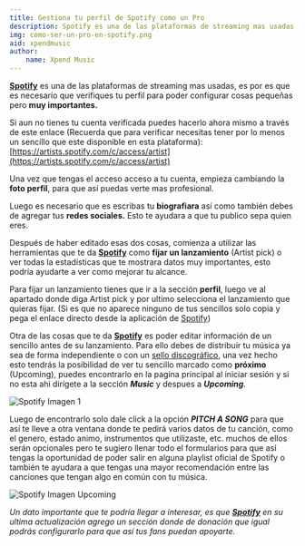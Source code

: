 ```yaml
---
title: Gestiona tu perfil de Spotify como un Pro
description: Spotify es una de las plataformas de streaming mas usadas, es por es que es necesario que verifiques tu perfil para poder configurar cosas pequeñas pero muy importantes.
img: como-ser-un-pro-en-spotify.png
aid: xpendmusic
author:
    name: Xpend Music
---
```


**[Spotify](https://www.spotify.com/)** es una de las plataformas de streaming mas usadas, es por es que es necesario que verifiques tu perfil para poder configurar cosas pequeñas pero **muy importantes.**

Si aun no tienes tu cuenta verificada puedes hacerlo ahora mismo a través de este enlace (Recuerda que para verificar necesitas tener por lo menos un sencillo que este disponible en esta plataforma): [https://artists.spotify.com/c/access/artist](https://artists.spotify.com/c/access/artist)

Una vez que tengas el acceso acceso a tu cuenta, empieza cambiando la **foto perfil**, para que así puedas verte mas profesional.

Luego es necesario que es escribas tu **biografiara** así como también debes de agregar tus **redes sociales.** Esto te ayudara a que tu publico sepa quien eres.

Después de haber editado esas dos cosas, comienza a utilizar las herramientas que te da **[Spotify](https://www.spotify.com/)** como **fijar un lanzamiento** (Artist pick) o ver todas la estadísticas que te mostrara datos muy importantes, esto podría ayudarte a  ver como mejorar tu alcance.

Para fijar un lanzamiento tienes que ir a la sección **perfil**, luego ve al apartado donde diga Artist pick y por ultimo selecciona el lanzamiento que quieras fijar. (Si es que no aparece ninguno de tus sencillos solo copia y pega el enlace directo desde la aplicación de [Spotify](https://open.spotify.com/))

Otra de las cosas que te da **[Spotify](https://www.spotify.com/)** es poder editar información de un sencillo antes de su lanzamiento. Para ello debes de distribuir tu música ya sea de forma independiente o con un [sello discográfico](https://xpendmusic.com/), una vez hecho esto tendrás la posibilidad de ver tu sencillo marcado como **próximo** (Upcoming), puedes encontrarlo  en la pagina principal al iniciar sesión y si no esta ahi dirígete a la sección ***Music*** y despues a ***Upcoming***. 

![Spotify Imagen 1](/media/image/blog/spotify-1.png)

Luego de encontrarlo solo dale click a la opción ***PITCH A SONG*** para que así te lleve a otra ventana donde te pedirá varios datos de tu canción, como el genero, estado animo, instrumentos que utilizaste, etc. muchos de ellos serán opcionales pero te sugiero llenar todo el formularios para que así tengas la oportunidad de poder salir en alguna playlist oficial de Spotify o también te ayudara a que tengas una mayor recomendación entre las canciones que tengan algo en común con tu música.

![Spotify Imagen Upcoming](/media/image/blog/spotify-2.png)

_Un dato importante que te podría llegar a interesar, es que **[Spotify](https://www.spotify.com/)** en su ultima actualización agrego un sección donde de donación que igual podrás configurarlo para que así tus fans puedan apoyarte._